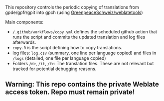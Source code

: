 This repository controls the periodic copying of translations from gpde/gpfr/gpit into gpch (using [GreenpeaceSchweiz/weblatetools](https://github.com/GreenpeaceSchweiz/weblatetools))

Main components:
- `/.github/workflows/copy.yml` defines the scheduled github action that runs the script and commits the updated translation and log files afterwards.
- `copy.R` is the script defining how to copy translations.
- log files: `log.csv` (summary, one line per language copied) and files in `/logs` (detailed, one file per language copied)
- Folders `/de`, `/it`, `/fr`: The translation files. These are not relevant but tracked for potential debugging reasons.

## Warning: This repo contains the private Weblate access token. Repo must remain private!
